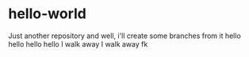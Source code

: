# hello-world
Just another repository and well, i'll create some branches from it
hello hello hello hello I walk away I walk away
fk
